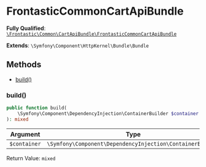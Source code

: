 #  FrontasticCommonCartApiBundle

**Fully Qualified**: [`\Frontastic\Common\CartApiBundle\FrontasticCommonCartApiBundle`](../../../src/php/CartApiBundle/FrontasticCommonCartApiBundle.php)

**Extends**: `\Symfony\Component\HttpKernel\Bundle\Bundle`

## Methods

* [build()](#build)

### build()

```php
public function build(
    \Symfony\Component\DependencyInjection\ContainerBuilder $container
): mixed
```

Argument|Type|Default|Description
--------|----|-------|-----------
`$container`|`\Symfony\Component\DependencyInjection\ContainerBuilder`||

Return Value: `mixed`

